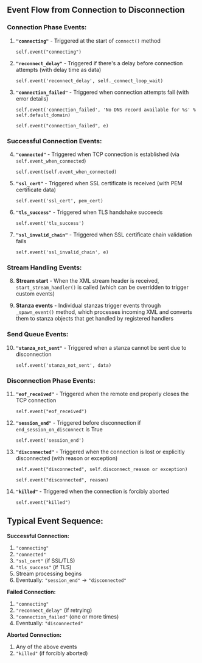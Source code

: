 ## Event Flow from Connection to Disconnection

### **Connection Phase Events:**

1. **`"connecting"`** - Triggered at the start of `connect()` method
   ```nwws2mqtt/.venv/lib/python3.13/site-packages/slixmpp/xmlstream/xmlstream.py#L447
   self.event("connecting")
   ```

2. **`"reconnect_delay"`** - Triggered if there's a delay before connection attempts (with delay time as data)
   ```nwws2mqtt/.venv/lib/python3.13/site-packages/slixmpp/xmlstream/xmlstream.py#L462
   self.event('reconnect_delay', self._connect_loop_wait)
   ```

3. **`"connection_failed"`** - Triggered when connection attempts fail (with error details)
   ```nwws2mqtt/.venv/lib/python3.13/site-packages/slixmpp/xmlstream/xmlstream.py#L532-533
   self.event('connection_failed', 'No DNS record available for %s' % self.default_domain)
   ```
   ```nwws2mqtt/.venv/lib/python3.13/site-packages/slixmpp/xmlstream/xmlstream.py#L537
   self.event("connection_failed", e)
   ```

### **Successful Connection Events:**

4. **`"connected"`** - Triggered when TCP connection is established (via `self.event_when_connected`)
   ```nwws2mqtt/.venv/lib/python3.13/site-packages/slixmpp/xmlstream/xmlstream.py#L552
   self.event(self.event_when_connected)
   ```

5. **`"ssl_cert"`** - Triggered when SSL certificate is received (with PEM certificate data)
   ```nwws2mqtt/.venv/lib/python3.13/site-packages/slixmpp/xmlstream/xmlstream.py#L567
   self.event('ssl_cert', pem_cert)
   ```

6. **`"tls_success"`** - Triggered when TLS handshake succeeds
   ```nwws2mqtt/.venv/lib/python3.13/site-packages/slixmpp/xmlstream/xmlstream.py#L571
   self.event('tls_success')
   ```

7. **`"ssl_invalid_chain"`** - Triggered when SSL certificate chain validation fails
   ```nwws2mqtt/.venv/lib/python3.13/site-packages/slixmpp/xmlstream/xmlstream.py#L868
   self.event('ssl_invalid_chain', e)
   ```

### **Stream Handling Events:**

8. **Stream start** - When the XML stream header is received, `start_stream_handler()` is called (which can be overridden to trigger custom events)

9. **Stanza events** - Individual stanzas trigger events through `_spawn_event()` method, which processes incoming XML and converts them to stanza objects that get handled by registered handlers

### **Send Queue Events:**

10. **`"stanza_not_sent"`** - Triggered when a stanza cannot be sent due to disconnection
    ```nwws2mqtt/.venv/lib/python3.13/site-packages/slixmpp/xmlstream/xmlstream.py#L1359
    self.event('stanza_not_sent', data)
    ```

### **Disconnection Phase Events:**

11. **`"eof_received"`** - Triggered when the remote end properly closes the TCP connection
    ```nwws2mqtt/.venv/lib/python3.13/site-packages/slixmpp/xmlstream/xmlstream.py#L639
    self.event("eof_received")
    ```

12. **`"session_end"`** - Triggered before disconnection if `end_session_on_disconnect` is True
    ```nwws2mqtt/.venv/lib/python3.13/site-packages/slixmpp/xmlstream/xmlstream.py#L655
    self.event('session_end')
    ```

13. **`"disconnected"`** - Triggered when the connection is lost or explicitly disconnected (with reason or exception)
    ```nwws2mqtt/.venv/lib/python3.13/site-packages/slixmpp/xmlstream/xmlstream.py#L657
    self.event("disconnected", self.disconnect_reason or exception)
    ```
    ```nwws2mqtt/.venv/lib/python3.13/site-packages/slixmpp/xmlstream/xmlstream.py#L725
    self.event("disconnected", reason)
    ```

14. **`"killed"`** - Triggered when the connection is forcibly aborted
    ```nwws2mqtt/.venv/lib/python3.13/site-packages/slixmpp/xmlstream/xmlstream.py#L766
    self.event("killed")
    ```

## **Typical Event Sequence:**

**Successful Connection:**
1. `"connecting"`
2. `"connected"`
3. `"ssl_cert"` (if SSL/TLS)
4. `"tls_success"` (if TLS)
5. Stream processing begins
6. Eventually: `"session_end"` → `"disconnected"`

**Failed Connection:**
1. `"connecting"`
2. `"reconnect_delay"` (if retrying)
3. `"connection_failed"` (one or more times)
4. Eventually: `"disconnected"`

**Aborted Connection:**
1. Any of the above events
2. `"killed"` (if forcibly aborted)

